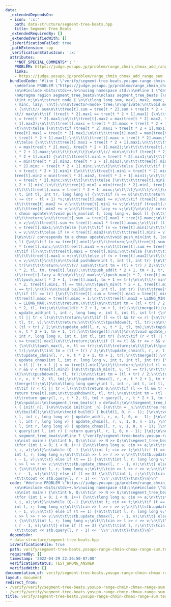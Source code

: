 ```yaml
---
data:
  _extendedDependsOn:
  - icon: ':x:'
    path: data-structure/segment-tree-beats.hpp
    title: Segment Tree Beats
  _extendedRequiredBy: []
  _extendedVerifiedWith: []
  _isVerificationFailed: true
  _pathExtension: cpp
  _verificationStatusIcon: ':x:'
  attributes:
    '*NOT_SPECIAL_COMMENTS*': ''
    PROBLEM: https://judge.yosupo.jp/problem/range_chmin_chmax_add_range_sum
    links:
    - https://judge.yosupo.jp/problem/range_chmin_chmax_add_range_sum
  bundledCode: "#line 1 \"verify/segment-tree-beats.yosupo-range-chmin-chmax-range-sum.test.cpp\"\
    \n#define PROBLEM \"https://judge.yosupo.jp/problem/range_chmin_chmax_add_range_sum\"\
    \n\n#include <bits/stdc++.h>\nusing namespace std;\n\n#line 1 \"data-structure/segment-tree-beats.hpp\"\
    \n#pragma region segment_tree_beats\n\nclass segment_tree_beats {\nprotected:\n\
    \tint n;\n\n\tstruct node { \n\t\tlong long sum, max1, max2, maxc, min1, min2,\
    \ minc, lazy; \n\t};\n\n\tvector<node> tree;\n\nprivate:\n\tvoid merge(int t)\
    \ {\n\t\t// sum\n\t\ttree[t].sum = tree[t * 2].sum + tree[t * 2 + 1].sum;\n\n\t\
    \t// max\n\t\tif (tree[t * 2].max1 == tree[t * 2 + 1].max1) {\n\t\t\ttree[t].max1\
    \ = tree[t * 2].max1;\n\t\t\ttree[t].max2 = max(tree[t * 2].max2, tree[t * 2 +\
    \ 1].max2);\n\t\t\ttree[t].maxc = tree[t * 2].maxc + tree[t * 2 + 1].maxc;\n\t\
    \t}\n\t\telse {\n\t\t\tif (tree[t * 2].max1 > tree[t * 2 + 1].max1) {\n\t\t\t\t\
    tree[t].max1 = tree[t * 2].max1;\n\t\t\t\ttree[t].max2 = max(tree[t * 2].max2,\
    \ tree[t * 2 + 1].max1);\n\t\t\t\ttree[t].maxc = tree[t * 2].maxc;\n\t\t\t}\n\t\
    \t\telse {\n\t\t\t\ttree[t].max1 = tree[t * 2 + 1].max1;\n\t\t\t\ttree[t].max2\
    \ = max(tree[t * 2].max1, tree[t * 2 + 1].max2);\n\t\t\t\ttree[t].maxc = tree[t\
    \ * 2 + 1].maxc;\n\t\t\t}\n\t\t}\n\n\t\t// min\n\t\tif (tree[t * 2].min1 == tree[t\
    \ * 2 + 1].min1) {\n\t\t\ttree[t].min1 = tree[t * 2].min1;\n\t\t\ttree[t].min2\
    \ = min(tree[t * 2].min2, tree[t * 2 + 1].min2);\n\t\t\ttree[t].minc = tree[t\
    \ * 2].minc + tree[t * 2 + 1].minc;\n\t\t}\n\t\telse {\n\t\t\tif (tree[t * 2].min1\
    \ < tree[t * 2 + 1].min1) {\n\t\t\t\ttree[t].min1 = tree[t * 2].min1;\n\t\t\t\t\
    tree[t].min2 = min(tree[t * 2].min2, tree[t * 2 + 1].min1);\n\t\t\t\ttree[t].minc\
    \ = tree[t * 2].minc;\n\t\t\t}\n\t\t\telse {\n\t\t\t\ttree[t].min1 = tree[t *\
    \ 2 + 1].min1;\n\t\t\t\ttree[t].min2 = min(tree[t * 2].min1, tree[t * 2 + 1].min2);\n\
    \t\t\t\ttree[t].minc = tree[t * 2 + 1].minc;\n\t\t\t}\n\t\t}\n\t}\n\n\tvoid push_add(int\
    \ t, int tl, int tr, long long v) {\n\t\tif (v == 0)\n\t\t\treturn;\n\t\ttree[t].sum\
    \ += (tr - tl + 1) *v;\n\t\ttree[t].max1 += v;\n\t\tif (tree[t].max2 != LLONG_MIN)\n\
    \t\t\ttree[t].max2 += v;\n\t\ttree[t].min1 += v;\n\t\tif (tree[t].min2 != LLONG_MAX)\n\
    \t\t\ttree[t].min2 += v;\n\t\ttree[t].lazy += v;\n\t}\n\n\t// corresponds to a\
    \ chmin update\n\tvoid push_max(int t, long long v, bool l) {\n\t\tif (v >= tree[t].max1)\n\
    \t\t\treturn;\n\t\ttree[t].sum -= tree[t].max1 * tree[t].maxc;\n\t\ttree[t].max1\
    \ = v;\n\t\ttree[t].sum += tree[t].max1 * tree[t].maxc;\n\t\tif (l) \n\t\t\ttree[t].min1\
    \ = tree[t].max1;\n\t\telse {\n\t\t\tif (v <= tree[t].min1)\n\t\t\t\ttree[t].min1\
    \ = v;\n\t\t\telse if (v < tree[t].min2)\n\t\t\t\ttree[t].min2 = v;\n\t\t}\n\t\
    }\n\n\t// corresponds to a chmax update\n\tvoid push_min(int t, long long v, bool\
    \ l) {\n\t\tif (v <= tree[t].min1)\n\t\t\treturn;\n\t\ttree[t].sum -= tree[t].min1\
    \ * tree[t].minc;\n\t\ttree[t].min1 = v;\n\t\ttree[t].sum += tree[t].min1 * tree[t].minc;\n\
    \t\tif (l)\n\t\t\ttree[t].max1 = tree[t].min1;\n\t\telse {\n\t\t\tif (v >= tree[t].max1)\n\
    \t\t\t\ttree[t].max1 = v;\n\t\t\telse if (v > tree[t].max2)\n\t\t\t\ttree[t].max2\
    \ = v;\n\t\t}\n\t}\n\n\tvoid pushdown(int t, int tl, int tr) {\n\t\tif (tl ==\
    \ tr)\n\t\t\treturn;\n\t\t// sum\n\t\tint tm = (tl + tr) / 2;\n\t\tpush_add(t\
    \ * 2, tl, tm, tree[t].lazy);\n\t\tpush_add(t * 2 + 1, tm + 1, tr, tree[t].lazy);\n\
    \t\ttree[t].lazy = 0;\n\n\t\t// max\n\t\tpush_max(t * 2, tree[t].max1, tl == tm);\n\
    \t\tpush_max(t * 2 + 1, tree[t].max1, tm + 1 == tr);\n\n\t\t// min\n\t\tpush_min(t\
    \ * 2, tree[t].min1, tl == tm);\n\t\tpush_min(t * 2 + 1, tree[t].min1, tm + 1\
    \ == tr);\n\t}\n\n\tvoid build(int t, int tl, int tr) {\n\t\ttree[t].lazy = 0;\n\
    \t\tif (tl == tr) {\n\t\t\ttree[t].sum = tree[t].max1 = tree[t].min1 = 0;\n\t\t\
    \ttree[t].maxc = tree[t].minc = 1;\n\t\t\ttree[t].max2 = LLONG_MIN;\n\t\t\ttree[t].min2\
    \ = LLONG_MAX;\n\t\t\treturn;\n\t\t}\n\n\t\tint tm = (tl + tr) / 2;\n\t\tbuild(t\
    \ * 2, tl, tm);\n\t\tbuild(t * 2 + 1, tm + 1, tr);\n\t\tmerge(t);\n\t}\n\n\tvoid\
    \ update_add(int l, int r, long long v, int t, int tl, int tr) {\n\t\tif (r <\
    \ tl || tr < l)\n\t\t\treturn;\n\t\tif (l <= tl && tr <= r) {\n\t\t\tpush_add(t,\
    \ tl, tr, v);\n\t\t\treturn;\n\t\t}\n\t\tpushdown(t, tl, tr);\n\n\t\tint tm =\
    \ (tl + tr) / 2;\n\t\tupdate_add(l, r, v, t * 2, tl, tm);\n\t\tupdate_add(l, r,\
    \ v, t * 2 + 1, tm + 1, tr);\n\t\tmerge(t);\n\t}\n\n\tvoid update_chmin(int l,\
    \ int r, long long v, int t, int tl, int tr) {\n\t\tif (r < tl || tr < l || v\
    \ >= tree[t].max1)\n\t\t\treturn;\n\t\tif (l <= tl && tr <= r && v > tree[t].max2)\
    \ {\n\t\t\tpush_max(t, v, tl == tr);\n\t\t\treturn;\n\t\t}\n\t\tpushdown(t, tl,\
    \ tr);\n\n\t\tint tm = (tl + tr) / 2;\n\t\tupdate_chmin(l, r, v, t * 2, tl, tm);\n\
    \t\tupdate_chmin(l, r, v, t * 2 + 1, tm + 1, tr);\n\t\tmerge(t);\n\t}\n\n\tvoid\
    \ update_chmax(int l, int r, long long v, int t, int tl, int tr) {\n\t\tif (r\
    \ < tl || tr < l || v <= tree[t].min1)\n\t\t\treturn;\n\t\tif (l <= tl && tr <=\
    \ r && v < tree[t].min2) {\n\t\t\tpush_min(t, v, tl == tr);\n\t\t\treturn;\n\t\
    \t}\n\t\tpushdown(t, tl, tr);\n\n\t\tint tm = (tl + tr) / 2;\n\t\tupdate_chmax(l,\
    \ r, v, t * 2, tl, tm);\n\t\tupdate_chmax(l, r, v, t * 2 + 1, tm + 1, tr);\n\t\
    \tmerge(t);\n\t}\n\n\tlong long query(int l, int r, int t, int tl, int tr) {\n\
    \t\tif (r < tl || tr < l)\n\t\t\treturn 0;\n\t\tif (l <= tl && tr <= r)\n\t\t\t\
    return tree[t].sum;\n\t\tpushdown(t, tl, tr);\n\n\t\tint tm = (tl + tr) / 2;\n\
    \t\treturn query(l, r, t * 2, tl, tm) + query(l, r, t * 2 + 1, tm + 1, tr);\n\t\
    }\n\npublic:\n\tsegment_tree_beats() = default;\n\n\tsegment_tree_beats(int _n)\
    \ { init(_n); }\n\n\tvoid init(int _n) {\n\t\tn = _n;\n\t\ttree.resize(n * 4);\n\
    \t\tbuild();\n\t}\n\n\tvoid build() { build(1, 0, n - 1); }\n\n\tvoid update_add(int\
    \ l, int r, long long v) { update_add(l, r, v, 1, 0, n - 1); }\n\n\tvoid update_chmin(int\
    \ l, int r, long long v) { update_chmin(l, r, v, 1, 0, n - 1); }\n\n\tvoid update_chmax(int\
    \ l, int r, long long v) { update_chmax(l, r, v, 1, 0, n - 1); }\n\n\tlong long\
    \ query(int l, int r) { return query(l, r, 1, 0, n - 1); }\n};\n\n#pragma endregion\
    \ segment_tree_beats\n#line 7 \"verify/segment-tree-beats.yosupo-range-chmin-chmax-range-sum.test.cpp\"\
    \n\nint main() {\n\tint N, Q;\n\tcin >> N >> Q;\n\tsegment_tree_beats stb(N);\n\
    \tfor (int i = 0; i < N; i++) {\n\t\tlong long a; cin >> a;\n\t\tstb.update_add(i,\
    \ i, a);\n\t}\n\twhile (Q--) {\n\t\tint t; cin >> t;\n\t\tif (t == 0) {\n\t\t\t\
    int l, r; long long v;\n\t\t\tcin >> l >> r >> v;\n\t\t\tstb.update_chmin(l, r\
    \ - 1, v);\n\t\t} else if (t == 1) {\n\t\t\tint l, r; long long v;\n\t\t\tcin\
    \ >> l >> r >> v;\n\t\t\tstb.update_chmax(l, r - 1, v);\n\t\t} else if (t == 2)\
    \ {\n\t\t\tint l, r; long long v;\n\t\t\tcin >> l >> r >> v;\n\t\t\tstb.update_add(l,\
    \ r - 1, v);\n\t\t} else if (t == 3) {\n\t\t\tint l, r;\n\t\t\tcin >> l >> r;\n\
    \t\t\tcout << stb.query(l, r - 1) << '\\n';\n\t\t}\t\n\t}\n}\n"
  code: "#define PROBLEM \"https://judge.yosupo.jp/problem/range_chmin_chmax_add_range_sum\"\
    \n\n#include <bits/stdc++.h>\nusing namespace std;\n\n#include \"data-structure/segment-tree-beats.hpp\"\
    \n\nint main() {\n\tint N, Q;\n\tcin >> N >> Q;\n\tsegment_tree_beats stb(N);\n\
    \tfor (int i = 0; i < N; i++) {\n\t\tlong long a; cin >> a;\n\t\tstb.update_add(i,\
    \ i, a);\n\t}\n\twhile (Q--) {\n\t\tint t; cin >> t;\n\t\tif (t == 0) {\n\t\t\t\
    int l, r; long long v;\n\t\t\tcin >> l >> r >> v;\n\t\t\tstb.update_chmin(l, r\
    \ - 1, v);\n\t\t} else if (t == 1) {\n\t\t\tint l, r; long long v;\n\t\t\tcin\
    \ >> l >> r >> v;\n\t\t\tstb.update_chmax(l, r - 1, v);\n\t\t} else if (t == 2)\
    \ {\n\t\t\tint l, r; long long v;\n\t\t\tcin >> l >> r >> v;\n\t\t\tstb.update_add(l,\
    \ r - 1, v);\n\t\t} else if (t == 3) {\n\t\t\tint l, r;\n\t\t\tcin >> l >> r;\n\
    \t\t\tcout << stb.query(l, r - 1) << '\\n';\n\t\t}\t\n\t}\n}"
  dependsOn:
  - data-structure/segment-tree-beats.hpp
  isVerificationFile: true
  path: verify/segment-tree-beats.yosupo-range-chmin-chmax-range-sum.test.cpp
  requiredBy: []
  timestamp: '2022-04-29 22:36:50-07:00'
  verificationStatus: TEST_WRONG_ANSWER
  verifiedWith: []
documentation_of: verify/segment-tree-beats.yosupo-range-chmin-chmax-range-sum.test.cpp
layout: document
redirect_from:
- /verify/verify/segment-tree-beats.yosupo-range-chmin-chmax-range-sum.test.cpp
- /verify/verify/segment-tree-beats.yosupo-range-chmin-chmax-range-sum.test.cpp.html
title: verify/segment-tree-beats.yosupo-range-chmin-chmax-range-sum.test.cpp
---
```

